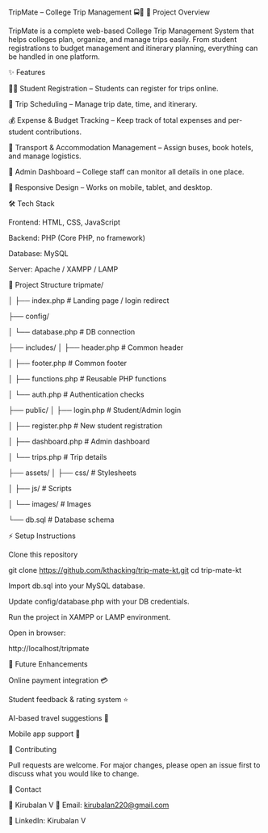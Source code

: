 TripMate – College Trip Management 🚍🎒
📌 Project Overview

TripMate is a complete web-based College Trip Management System that helps colleges plan, organize, and manage trips easily.
From student registrations to budget management and itinerary planning, everything can be handled in one platform.

✨ Features

👨‍🎓 Student Registration – Students can register for trips online.

📅 Trip Scheduling – Manage trip date, time, and itinerary.

💰 Expense & Budget Tracking – Keep track of total expenses and per-student contributions.

🚌 Transport & Accommodation Management – Assign buses, book hotels, and manage logistics.

📑 Admin Dashboard – College staff can monitor all details in one place.

📱 Responsive Design – Works on mobile, tablet, and desktop.

🛠️ Tech Stack

Frontend: HTML, CSS, JavaScript

Backend: PHP (Core PHP, no framework)

Database: MySQL

Server: Apache / XAMPP / LAMP

📂 Project Structure
tripmate/

│
├── index.php            # Landing page / login redirect

├── config/

│   └── database.php     # DB connection

├── includes/
│   ├── header.php       # Common header

│   ├── footer.php       # Common footer

│   ├── functions.php    # Reusable PHP functions

│   └── auth.php         # Authentication checks

├── public/
│   ├── login.php        # Student/Admin login

│   ├── register.php     # New student registration

│   ├── dashboard.php    # Admin dashboard

│   └── trips.php        # Trip details

├── assets/
│   ├── css/             # Stylesheets

│   ├── js/              # Scripts  

│   └── images/          # Images

└── db.sql               # Database schema





⚡ Setup Instructions

Clone this repository

git clone https://github.com/kthacking/trip-mate-kt.git
cd trip-mate-kt


Import db.sql into your MySQL database.

Update config/database.php with your DB credentials.

Run the project in XAMPP or LAMP environment.

Open in browser:

http://localhost/tripmate

🎯 Future Enhancements

Online payment integration 💳

Student feedback & rating system ⭐

AI-based travel suggestions 🤖

Mobile app support 📱

🤝 Contributing

Pull requests are welcome. For major changes, please open an issue first to discuss what you would like to change.

📧 Contact

👤 Kirubalan V
📩 Email: kirubalan220@gmail.com

🔗 LinkedIn: Kirubalan V
